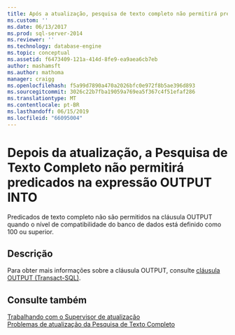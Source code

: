 ```yaml
---
title: Após a atualização, pesquisa de texto completo não permitirá predicados na expressão OUTPUT INTO | Microsoft Docs
ms.custom: ''
ms.date: 06/13/2017
ms.prod: sql-server-2014
ms.reviewer: ''
ms.technology: database-engine
ms.topic: conceptual
ms.assetid: f6473409-121a-414d-8fe9-ea9aea6cb7eb
author: mashamsft
ms.author: mathoma
manager: craigg
ms.openlocfilehash: f5a99d7890a470a2026bfc0e972f8b5ae396d893
ms.sourcegitcommit: 3026c22b7fba19059a769ea5f367c4f51efaf286
ms.translationtype: MT
ms.contentlocale: pt-BR
ms.lasthandoff: 06/15/2019
ms.locfileid: "66095004"
---
```

# <a name="after-upgrade-full-text-search-will-not-allow-predicates-in-output-into-expression"></a>Depois da atualização, a Pesquisa de Texto Completo não permitirá predicados na expressão OUTPUT INTO
  Predicados de texto completo não são permitidos na cláusula OUTPUT quando o nível de compatibilidade do banco de dados está definido como 100 ou superior.  
  
## <a name="description"></a>Descrição  
 Para obter mais informações sobre a cláusula OUTPUT, consulte [cláusula OUTPUT &#40;Transact-SQL&#41;](/sql/t-sql/queries/output-clause-transact-sql).  
  
## <a name="see-also"></a>Consulte também  
 [Trabalhando com o Supervisor de atualização](../../../2014/sql-server/install/working-with-upgrade-advisor.md)   
 [Problemas de atualização da Pesquisa de Texto Completo](../../../2014/sql-server/install/full-text-search-upgrade-issues.md)  
  
  
